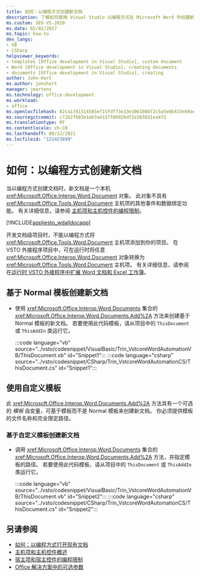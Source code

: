```yaml
---
title: 如何：以编程方式创建新文档
description: 了解如何使用 Visual Studio 以编程方式在 Microsoft Word 中创建新文档。
ms.custom: SEO-VS-2020
ms.date: 02/02/2017
ms.topic: how-to
dev_langs:
- VB
- CSharp
helpviewer_keywords:
- templates [Office development in Visual Studio], custom document
- Word [Office development in Visual Studio], creating documents
- documents [Office development in Visual Studio], creating
author: John-Hart
ms.author: johnhart
manager: jmartens
ms.technology: office-development
ms.workload:
- office
ms.openlocfilehash: 82ca1781314585ef15fdf73e33e106108bf2c5a5e0b433eb9ae94adfa9025a2a
ms.sourcegitcommit: c72b2f603e1eb3a4157f00926df2e263831ea472
ms.translationtype: MT
ms.contentlocale: zh-CN
ms.lasthandoff: 08/12/2021
ms.locfileid: "121423899"
---
```

# <a name="how-to-programmatically-create-new-documents"></a>如何：以编程方式创建新文档
  当以编程方式创建文档时，新文档是一个本机 <xref:Microsoft.Office.Interop.Word.Document> 对象。 此对象不具有 <xref:Microsoft.Office.Tools.Word.Document> 主机项的其他事件和数据绑定功能。 有关详细信息，请参阅 [主机项和主机控件的编程限制](../vsto/programmatic-limitations-of-host-items-and-host-controls.md)。

 [!INCLUDE[appliesto_wdalldocapp](../vsto/includes/appliesto-wdalldocapp-md.md)]

 开发文档级项目时，不能以编程方式将 <xref:Microsoft.Office.Tools.Word.Document> 主机项添加到你的项目。 在 VSTO 外接程序项目中，可在运行时将任意 <xref:Microsoft.Office.Interop.Word.Document> 对象转换为 <xref:Microsoft.Office.Tools.Word.Document> 主机项。 有关详细信息，请参阅在[运行时 VSTO 外接程序中扩展 Word 文档和 Excel 工作簿](../vsto/extending-word-documents-and-excel-workbooks-in-vsto-add-ins-at-run-time.md)。

## <a name="to-create-a-new-document-based-on-the-normal-template"></a>基于 Normal 模板创建新文档

- 使用 <xref:Microsoft.Office.Interop.Word.Documents> 集合的 <xref:Microsoft.Office.Interop.Word.Documents.Add%2A> 方法来创建基于 Normal 模板的新文档。 若要使用此代码模板，请从项目中的 `ThisDocument` 或 `ThisAddIn` 类运行它。

     :::code language="vb" source="../vsto/codesnippet/VisualBasic/Trin_VstcoreWordAutomationVB/ThisDocument.vb" id="Snippet1":::
     :::code language="csharp" source="../vsto/codesnippet/CSharp/Trin_VstcoreWordAutomationCS/ThisDocument.cs" id="Snippet1":::

## <a name="use-custom-templates"></a>使用自定义模板
 此 <xref:Microsoft.Office.Interop.Word.Documents.Add%2A> 方法具有一个可选的 *模板* 自变量，可基于模板而不是 Normal 模板来创建新文档。 你必须提供模板的文件名称和完全限定路径。

### <a name="to-create-a-new-document-based-on-a-custom-template"></a>基于自定义模板创建新文档

- 调用 <xref:Microsoft.Office.Interop.Word.Documents> 集合的 <xref:Microsoft.Office.Interop.Word.Documents.Add%2A> 方法，并指定模板的路径。 若要使用此代码模板，请从项目中的 `ThisDocument` 或 `ThisAddIn` 类运行它。

     :::code language="vb" source="../vsto/codesnippet/VisualBasic/Trin_VstcoreWordAutomationVB/ThisDocument.vb" id="Snippet2":::
     :::code language="csharp" source="../vsto/codesnippet/CSharp/Trin_VstcoreWordAutomationCS/ThisDocument.cs" id="Snippet2":::

## <a name="see-also"></a>另请参阅
- [如何：以编程方式打开现有文档](../vsto/how-to-programmatically-open-existing-documents.md)
- [主机项和主机控件概述](../vsto/host-items-and-host-controls-overview.md)
- [宿主项和宿主控件的编程限制](../vsto/programmatic-limitations-of-host-items-and-host-controls.md)
- [Office 解决方案中的可选参数](../vsto/optional-parameters-in-office-solutions.md)
